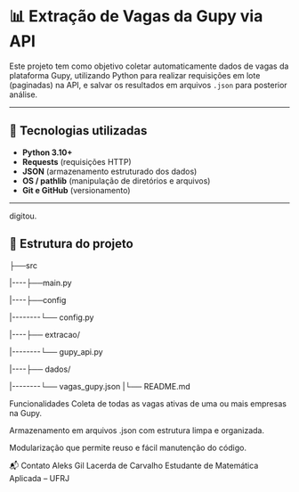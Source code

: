 # 📊 Extração de Vagas da Gupy via API

Este projeto tem como objetivo coletar automaticamente dados de vagas da plataforma Gupy, utilizando Python para realizar requisições em lote (paginadas) na API, e salvar os resultados em arquivos `.json` para posterior análise.

---

## 🔧 Tecnologias utilizadas

- **Python 3.10+**
- **Requests** (requisições HTTP)
- **JSON** (armazenamento estruturado dos dados)
- **OS / pathlib** (manipulação de diretórios e arquivos)
- **Git e GitHub** (versionamento)

---

digitou.
## 🧱 Estrutura do projeto



├──src

|----├──main.py

|----├──config

|--------└──  config.py 

|----├── extracao/ 

|--------└── gupy_api.py 

|----├── dados/ 
 
|--------└── vagas_gupy.json 
|└── README.md 




 Funcionalidades
Coleta de todas as vagas ativas de uma ou mais empresas na Gupy.

Armazenamento em arquivos .json com estrutura limpa e organizada.

Modularização que permite reuso e fácil manutenção do código.



📬 Contato
Aleks Gil Lacerda de Carvalho
Estudante de Matemática Aplicada – UFRJ
